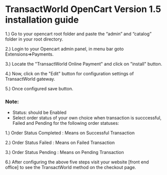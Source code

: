 # TransactWorld OpenCart Version 1.5 installation guide

1.) Go to your opencart root folder and paste the “admin” and “catalog” folder in your root directory.

2.) Login to your Opencart admin panel, in menu bar goto Extensions=>Payments.

3.) Locate the "TransactWorld Online Payment" and click on "install" button.

4.) Now, click on the "Edit" button for configuration settings of TransactWorld gateway.

5.) Once configured save button.
### Note: 
-  Status: should be Enabled
-  Select order status of your own choice when transaction is succcessful, Failed and Pending for the following order statuses:

 1.) Order Status Completed : Means on Successful Transaction
 
 2.) Order Status Failed    : Means on Failed Transaction
 
 3.) Order Status Pending   : Means on Pending Transaction
 
 
 6.) After configuring the above five steps visit your website [front end office] to see the TransactWorld method on the checkout page.

